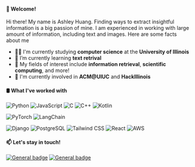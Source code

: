 #### 👋 Welcome!

Hi there! My name is Ashley Huang. Finding ways to extract insightful information is a big passion of mine. I am experienced in working with large amount of information, including text and images. Here are some facts about me

- 👩‍🎓 I'm currently studying **computer science** at the **University of Illinois**
- 🌱 I’m currently learning **text retrival**
- 🔨 My fields of interest include **information retrieval**, **scientific computing**, and more!
- 🧪 I'm currently involved in **ACM@UIUC** and **HackIllinois**

#### 🛢 What I've worked with
![Python](https://img.shields.io/badge/Python-3776AB?style=flat-square&logo=python&logoColor=white)
![JavaScript](https://img.shields.io/badge/JavaScript-F7DF1E?style=flat-square&logo=javascript&logoColor=black)
![C](https://img.shields.io/badge/C-A8B9CC?&style=flat-square&logo=c&logoColor=white)
![C++](https://img.shields.io/badge/C%2B%2B-00599C?style=flat-square&logo=c%2B%2B&logoColor=white)
![Kotlin](https://img.shields.io/badge/Kotlin-7F52FF?&style=flat-square&logo=kotlin&logoColor=white)

![PyTorch](https://img.shields.io/badge/PyTorch-%23EE4C2C?style=flat-square&logo=PyTorch&logoColor=white)
![LangChain](https://img.shields.io/badge/LangChain-%23EE4C2C?style=flat-square&logo=LangChain&logoColor=white)

![Django](https://img.shields.io/badge/Django-092E20?style=flat-square&logo=django&logoColor=white)
![PostgreSQL](https://img.shields.io/badge/PostgreSQL-316192?style=flat-square&logo=postgresql&logoColor=white)
![Tailwind CSS](https://img.shields.io/badge/Tailwind_CSS-38B2AC?style=flat-square&logo=tailwind-css&logoColor=white)
![React](https://img.shields.io/badge/React-61DAFB?style=flat-square&logo=react&logoColor=222222)
![AWS](https://img.shields.io/badge/Amazon_AWS-232F3E?style=flat-square&logo=amazon-web-services&logoColor=white)

#### 📫 Let's stay in touch!
[![General badge](https://img.shields.io/badge/linkedin.com/in/yenhunghuang-0077B5?style=flat&logo=linkedin&logoColor=white)](https://www.linkedin.com/yenhunghuang)
[![General badge](https://img.shields.io/badge/yenhung2@illinois.edu-0078D4?style=flat&logo=gmail&logoColor=white)](mailto:yenhung2@illinois.edu)
